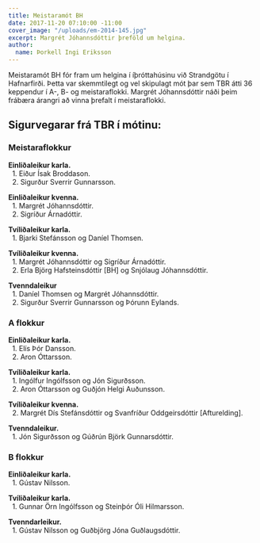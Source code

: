 ```yaml
---
title: Meistaramót BH
date: 2017-11-20 07:10:00 -11:00
cover_image: "/uploads/em-2014-145.jpg"
excerpt: Margrét Jóhannsdóttir þreföld um helgina.
author:
  name: Þorkell Ingi Eriksson
---
```


Meistaramót BH fór fram um helgina í íþróttahúsinu við Strandgötu í Hafnarfirði. Þetta var skemmtilegt og vel skipulagt mót þar sem TBR átti 36 keppendur í A-, B- og meistaraflokki. Margrét Jóhannsdóttir náði þeim frábæra árangri að vinna þrefalt í meistaraflokki. 

## <i class="fa fa-trophy"></i> Sigurvegarar frá TBR í mótinu:

### Meistaraflokkur   
**Einliðaleikur karla.**  
&nbsp;&nbsp;1. Eiður Ísak Broddason.  
&nbsp;&nbsp;2. Sigurður Sverrir Gunnarsson.  

**Einliðaleikur kvenna.**  
&nbsp;&nbsp;1. Margrét Jóhannsdóttir.  
&nbsp;&nbsp;2. Sigríður Árnadóttir.  

**Tvíliðaleikur karla.**  
&nbsp;&nbsp;1. Bjarki Stefánsson og Daníel Thomsen.

**Tvíliðaleikur kvenna.**  
&nbsp;&nbsp;1. Margrét Jóhannsdóttir og Sigríður Árnadóttir.  
&nbsp;&nbsp;2. Erla Björg Hafsteinsdóttir [BH] og Snjólaug Jóhannsdóttir.	

**Tvenndaleikur**  
&nbsp;&nbsp;1. Daníel Thomsen og Margrét Jóhannsdóttir.  
&nbsp;&nbsp;2. Sigurður Sverrir Gunnarsson og Þórunn Eylands.  

### A flokkur
**Einliðaleikur karla.**  
&nbsp;&nbsp;1. Elís Þór Dansson.  
&nbsp;&nbsp;2. Aron Óttarsson.  

**Tvíliðaleikur karla.**  
&nbsp;&nbsp;1. Ingólfur Ingólfsson og Jón Sigurðsson.  
&nbsp;&nbsp;2. Aron Óttarsson og Guðjón Helgi Auðunsson.  

**Tvíliðaleikur kvenna.**  
&nbsp;&nbsp;2. Margrét Dís Stefánsdóttir og Svanfríður Oddgeirsdóttir [Afturelding].

**Tvenndaleikur.**  
&nbsp;&nbsp;1. Jón Sigurðsson og Gúðrún Björk Gunnarsdóttir.  

### B flokkur
**Einliðaleikur karla.**  
&nbsp;&nbsp;1. Gústav Nilsson. 

**Tvíliðaleikur karla.**  
&nbsp;&nbsp;1. Gunnar Örn Ingólfsson og Steinþór Óli Hilmarsson.

**Tvenndarleikur.**  
&nbsp;&nbsp;1. Gústav Nilsson og Guðbjörg Jóna Guðlaugsdóttir.
